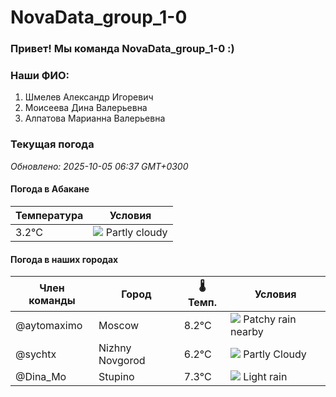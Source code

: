 # NovaData_group_1-0
### Привет! Мы команда NovaData_group_1-0 :)

### Наши ФИО:
1. Шмелев Александр Игоревич
2. Моисеева Дина Валерьевна
3. Алпатова Марианна Валерьевна

### Текущая погода
<!-- WEATHER:START -->
_Обновлено: 2025-10-05 06:37 GMT+0300_

#### Погода в Абакане

| Температура | Условия |
|-------------|----------|
| 3.2°C     | ![](https://cdn.weatherapi.com/weather/64x64/day/116.png) Partly cloudy |

#### Погода в наших городах

| Член команды  | Город               | 🌡️ Темп.  | Условия          |
|---------------|---------------------|-----------|--------------------|
| @aytomaximo    | Moscow              |    8.2°C | ![](https://cdn.weatherapi.com/weather/64x64/night/176.png) Patchy rain nearby |
| @sychtx        | Nizhny Novgorod     |    6.2°C | ![](https://cdn.weatherapi.com/weather/64x64/day/116.png) Partly Cloudy |
| @Dina_Mo       | Stupino             |    7.3°C | ![](https://cdn.weatherapi.com/weather/64x64/night/296.png) Light rain   |

<!-- WEATHER:END -->
